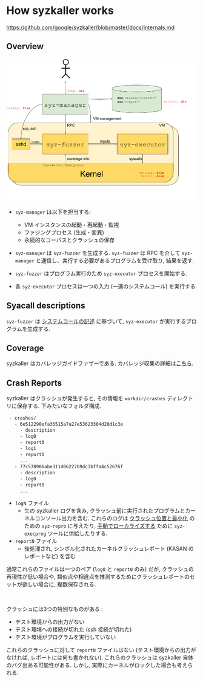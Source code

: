 # How syzkaller works

https://github.com/google/syzkaller/blob/master/docs/internals.md

## Overview

<img src="https://github.com/google/syzkaller/blob/master/docs/process_structure.png?raw=true" class="img-80" />

- `syz-manager` は以下を担当する:

  - VM インスタンスの起動・再起動・監視
  - ファジングプロセス (生成・変異)
  - 永続的なコーパスとクラッシュの保存

- `syz-manager` は `syz-fuzzer` を生成する. `syz-fuzzer` は RPC を介して `syz-manager` と通信し、実行する必要があるプログラムを受け取り, 結果を返す.

- `syz-fuzzer` はプログラム実行のため `syz-executor` プロセスを開始する.
  
- 各 `syz-executor` プロセスは一つの入力 (一連のシステムコール) を実行する.

## Syacall descriptions

`syz-fuzzer` は [システムコールの記述](../syscall-descriptions) に基づいて, `syz-executor` が実行するプログラムを生成する.

## Coverage

syzkaller はカバレッジガイドファザーである. カバレッジ収集の詳細は[こちら](../coverage).

## Crash Reports

syzkaller はクラッシュが発生すると, その情報を `workdir/crashes` ディレクトリに保存する. 下みたいなフォルダ構成.

```
 - crashes/
   - 6e512290efa36515a7a27e53623304d20d1c3e
     - description
     - log0
     - report0
     - log1
     - report1
     ...
   - 77c578906abe311d06227b9dc3bffa4c52676f
     - description
     - log0
     - report0
     ...
```

- `logN` ファイル
  - 生の syzkaller ログを含み, クラッシュ前に実行されたプログラムとカーネルコンソール出力を含む. これらのログは [クラッシュ位置と最小化](../reproducing-crashes/) のための `syz-repro` に与えたり, [手動でローカライズする](../executing-syzkaller-programs/) ために `syz-execprog` ツールに供給したりする.
- `reportN` ファイル
  - 後処理され, シンボル化されたカーネルクラッシュレポート (KASAN のレポートなど) を含む

通常これらのファイルは一つのペア (`log0` と `report0` のみ) だが, クラッシュの再現性が低い場合や, 類似点や相違点を推測するためにクラッシュレポートのセットが欲しい場合に, 複数保存される.

<br/>

クラッシュには3つの特別なものがある :

- テスト環境からの出力がない
- テスト環境への接続が切れた (ssh 接続が切れた)
- テスト環境がプログラムを実行していない

これらのクラッシュに対して `reportN` ファイルはない (テスト環境からの出力がなければ, レポートには何も書かれない). これらのクラッシュは syzkaller 自体のバグ出ある可能性がある. しかし, 実際にカーネルがロックした場合も考えられる.